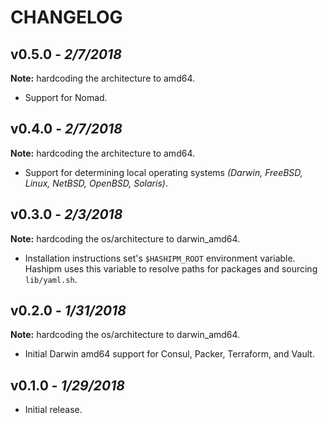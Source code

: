 CHANGELOG
=========

## v0.5.0 - *2/7/2018*

**Note:** hardcoding the architecture to amd64.

- Support for Nomad.

## v0.4.0 - *2/7/2018*

**Note:** hardcoding the architecture to amd64.

- Support for determining local operating systems *(Darwin, FreeBSD, Linux, NetBSD, OpenBSD, Solaris)*.

## v0.3.0 - *2/3/2018*

**Note:** hardcoding the os/architecture to darwin_amd64.

- Installation instructions set's `$HASHIPM_ROOT` environment variable. Hashipm uses this variable to resolve paths for packages and sourcing `lib/yaml.sh`.

## v0.2.0 - *1/31/2018*

**Note:** hardcoding the os/architecture to darwin_amd64.

- Initial Darwin amd64 support for Consul, Packer, Terraform, and Vault.

## v0.1.0 - *1/29/2018*

- Initial release.
